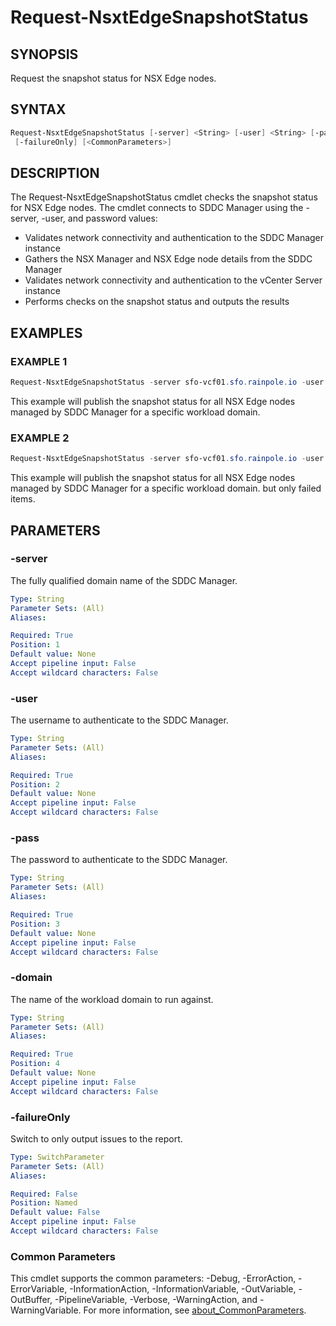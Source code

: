 # Request-NsxtEdgeSnapshotStatus

## SYNOPSIS

Request the snapshot status for NSX Edge nodes.

## SYNTAX

```powershell
Request-NsxtEdgeSnapshotStatus [-server] <String> [-user] <String> [-pass] <String> [-domain] <String>
 [-failureOnly] [<CommonParameters>]
```

## DESCRIPTION

The Request-NsxtEdgeSnapshotStatus cmdlet checks the snapshot status for NSX Edge nodes.
The cmdlet connects to SDDC Manager using the -server, -user, and password values:

- Validates network connectivity and authentication to the SDDC Manager instance
- Gathers the NSX Manager and NSX Edge node details from the SDDC Manager
- Validates network connectivity and authentication to the vCenter Server instance
- Performs checks on the snapshot status and outputs the results

## EXAMPLES

### EXAMPLE 1

```powershell
Request-NsxtEdgeSnapshotStatus -server sfo-vcf01.sfo.rainpole.io -user admin@local -pass VMw@re1!VMw@re1! -domain sfo-w01
```

This example will publish the snapshot status for all NSX Edge nodes managed by SDDC Manager for a specific workload domain.

### EXAMPLE 2

```powershell
Request-NsxtEdgeSnapshotStatus -server sfo-vcf01.sfo.rainpole.io -user admin@local -pass VMw@re1!VMw@re1! -domain sfo-w01 -failureOnly
```

This example will publish the snapshot status for all NSX Edge nodes managed by SDDC Manager for a specific workload domain. but only failed items.

## PARAMETERS

### -server

The fully qualified domain name of the SDDC Manager.

```yaml
Type: String
Parameter Sets: (All)
Aliases:

Required: True
Position: 1
Default value: None
Accept pipeline input: False
Accept wildcard characters: False
```

### -user

The username to authenticate to the SDDC Manager.

```yaml
Type: String
Parameter Sets: (All)
Aliases:

Required: True
Position: 2
Default value: None
Accept pipeline input: False
Accept wildcard characters: False
```

### -pass

The password to authenticate to the SDDC Manager.

```yaml
Type: String
Parameter Sets: (All)
Aliases:

Required: True
Position: 3
Default value: None
Accept pipeline input: False
Accept wildcard characters: False
```

### -domain

The name of the workload domain to run against.

```yaml
Type: String
Parameter Sets: (All)
Aliases:

Required: True
Position: 4
Default value: None
Accept pipeline input: False
Accept wildcard characters: False
```

### -failureOnly

Switch to only output issues to the report.

```yaml
Type: SwitchParameter
Parameter Sets: (All)
Aliases:

Required: False
Position: Named
Default value: False
Accept pipeline input: False
Accept wildcard characters: False
```

### Common Parameters

This cmdlet supports the common parameters: -Debug, -ErrorAction, -ErrorVariable, -InformationAction, -InformationVariable, -OutVariable, -OutBuffer, -PipelineVariable, -Verbose, -WarningAction, and -WarningVariable. For more information, see [about_CommonParameters](http://go.microsoft.com/fwlink/?LinkID=113216).

